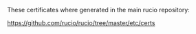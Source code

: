 These certificates where generated in the main rucio repository: 

https://github.com/rucio/rucio/tree/master/etc/certs